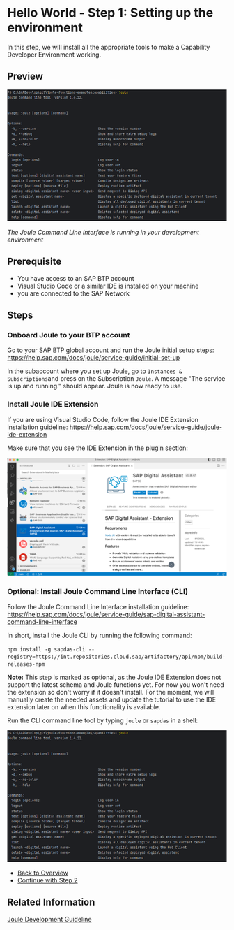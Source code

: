 # Hello World - Step 1: Setting up the environment

In this step, we will install all the appropriate tools to make a Capability Developer Environment working.

## Preview

![image](assets/preview.png)

*The Joule Command Line Interface is running in your development environment*

## Prerequisite
- You have access to an SAP BTP account
- Visual Studio Code or a similar IDE is installed on your machine
- you are connected to the SAP Network

## Steps

### Onboard Joule to your BTP account

Go to your SAP BTP global account and run the Joule initial setup steps:
https://help.sap.com/docs/joule/service-guide/initial-set-up

In the subaccount where you set up Joule, go to `Instances & Subscriptions`and press on the Subscription `Joule`.
A message "The service is up and running." should appear. Joule is now ready to use.

### Install Joule IDE Extension

If you are using Visual Studio Code, follow the Joule IDE Extension installation guideline:
https://help.sap.com/docs/joule/service-guide/joule-ide-extension

Make sure that you see the IDE Extension in the plugin section:

![image](assets/SAP.DAS.Wizard.png)

### Optional: Install Joule Command Line Interface (CLI) 

Follow the Joule Command Line Interface installation guideline:
https://help.sap.com/docs/joule/service-guide/sap-digital-assistant-command-line-interface

In short, install the Joule CLI by running the following command:

```npm install -g sapdas-cli --registry=https://int.repositories.cloud.sap/artifactory/api/npm/build-releases-npm```

**Note:** This step is marked as optional, as the Joule IDE Extension does not support the latest schema and Joule functions yet. For now you won't need the extension so don't worry if it doesn't install.
For the moment, we will manually create the needed assets and update the tutorial to use the IDE extension later on when this functionality is available.

Run the CLI command line tool by typing `joule` or `sapdas` in a shell:

![image](assets/preview.png)

* [Back to Overview](../index.md)
* [Continue with Step 2](../step2/index.md)

## Related Information 

[Joule Development Guideline](https://help.sap.com/docs/joule/service-guide/development)